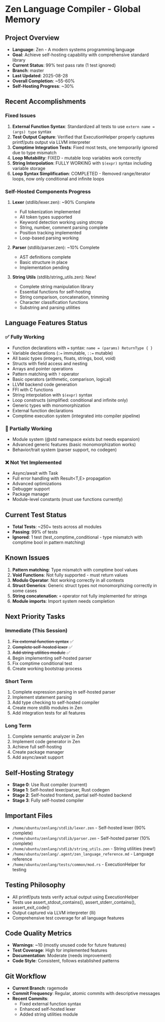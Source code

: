 # Zen Language Compiler - Global Memory

## Project Overview
- **Language**: Zen - A modern systems programming language
- **Goal**: Achieve self-hosting capability with comprehensive standard library  
- **Current Status**: 99% test pass rate (1 test ignored)
- **Branch**: master
- **Last Updated**: 2025-08-28
- **Overall Completion**: ~55-60%
- **Self-Hosting Progress**: ~30%

## Recent Accomplishments

### Fixed Issues
1. **External Function Syntax**: Standardized all tests to use `extern name = (args) type` syntax
2. **Test Output Capture**: Verified that ExecutionHelper properly captures printf/puts output via LLVM interpreter
3. **Comptime Integration Tests**: Fixed most tests, one temporarily ignored due to type mismatch
4. **Loop Mutability**: FIXED - mutable loop variables work correctly
5. **String Interpolation**: FULLY WORKING with `$(expr)` syntax including variable storage
6. **Loop Syntax Simplification**: COMPLETED - Removed range/iterator loops, now only conditional and infinite loops

### Self-Hosted Components Progress
1. **Lexer** (stdlib/lexer.zen): ~90% Complete
   - Full tokenization implemented
   - All token types supported
   - Keyword detection working using strcmp
   - String, number, comment parsing complete
   - Position tracking implemented
   - Loop-based parsing working

2. **Parser** (stdlib/parser.zen): ~10% Complete
   - AST definitions complete
   - Basic structure in place
   - Implementation pending

3. **String Utils** (stdlib/string_utils.zen): New!
   - Complete string manipulation library
   - Essential functions for self-hosting
   - String comparison, concatenation, trimming
   - Character classification functions
   - Substring and parsing utilities

## Language Features Status

### ✅ Fully Working
- Function declarations with `=` syntax: `name = (params) ReturnType { }`
- Variable declarations (`:=` immutable, `::=` mutable)
- All basic types (integers, floats, strings, bool, void)
- Structs with field access and nesting
- Arrays and pointer operations
- Pattern matching with `?` operator
- Basic operators (arithmetic, comparison, logical)
- LLVM backend code generation
- FFI with C functions
- String interpolation with `$(expr)` syntax
- Loop constructs (simplified: conditional and infinite only)
- Generic types with monomorphization
- External function declarations
- Comptime execution system (integrated into compiler pipeline)

### 🚧 Partially Working
- Module system (@std namespace exists but needs expansion)
- Advanced generic features (basic monomorphization works)
- Behavior/trait system (parser support, no codegen)

### ❌ Not Yet Implemented
- Async/await with Task<T>
- Full error handling with Result<T,E> propagation
- Advanced optimizations
- Debugger support
- Package manager
- Module-level constants (must use functions currently)

## Current Test Status
- **Total Tests**: ~250+ tests across all modules
- **Passing**: 99% of tests
- **Ignored**: 1 test (test_comptime_conditional - type mismatch with comptime bool in pattern matching)

## Known Issues
1. **Pattern matching**: Type mismatch with comptime bool values
2. **Void Functions**: Not fully supported - must return values
3. **Modulo Operator**: Not working correctly in all contexts
4. **Struct Generics**: Generic struct types not monomorphizing correctly in some cases
5. **String concatenation**: `+` operator not fully implemented for strings
6. **Module imports**: Import system needs completion

## Next Priority Tasks

### Immediate (This Session)
1. ~~Fix external function syntax~~ ✅
2. ~~Complete self-hosted lexer~~ ✅
3. ~~Add string utilities module~~ ✅
4. Begin implementing self-hosted parser
5. Fix comptime conditional test
6. Create working bootstrap process

### Short Term
1. Complete expression parsing in self-hosted parser
2. Implement statement parsing
3. Add type checking to self-hosted compiler
4. Create more stdlib modules in Zen
5. Add integration tests for all features

### Long Term
1. Complete semantic analyzer in Zen
2. Implement code generator in Zen
3. Achieve full self-hosting
4. Create package manager
5. Add async/await support

## Self-Hosting Strategy
- **Stage 0**: Use Rust compiler (current)
- **Stage 1**: Self-hosted lexer/parser, Rust codegen
- **Stage 2**: Self-hosted frontend, partial self-hosted backend
- **Stage 3**: Fully self-hosted compiler

## Important Files
- `/home/ubuntu/zenlang/stdlib/lexer.zen` - Self-hosted lexer (90% complete)
- `/home/ubuntu/zenlang/stdlib/parser.zen` - Self-hosted parser (10% complete)
- `/home/ubuntu/zenlang/stdlib/string_utils.zen` - String utilities (new!)
- `/home/ubuntu/zenlang/.agent/zen_language_reference.md` - Language reference
- `/home/ubuntu/zenlang/tests/common/mod.rs` - ExecutionHelper for testing

## Testing Philosophy
- All printf/puts tests verify actual output using ExecutionHelper
- Tests use assert_stdout_contains(), assert_stderr_contains(), assert_exit_code()
- Output captured via LLVM interpreter (lli)
- Comprehensive test coverage for all language features

## Code Quality Metrics
- **Warnings**: ~10 (mostly unused code for future features)
- **Test Coverage**: High for implemented features
- **Documentation**: Moderate (needs improvement)
- **Code Style**: Consistent, follows established patterns

## Git Workflow
- **Current Branch**: ragemode
- **Commit Frequency**: Regular, atomic commits with descriptive messages
- **Recent Commits**: 
  - Fixed external function syntax
  - Enhanced self-hosted lexer
  - Added string utilities module